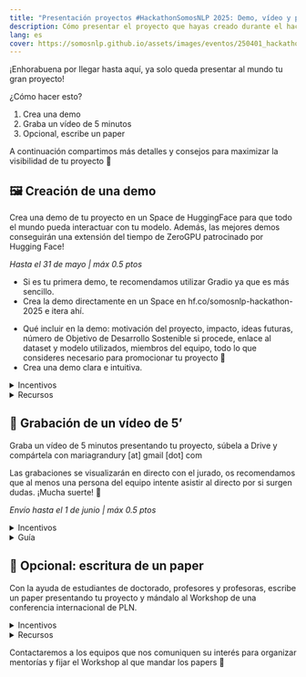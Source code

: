 ```yaml
---
title: "Presentación proyectos #HackathonSomosNLP 2025: Demo, vídeo y paper"
description: Cómo presentar el proyecto que hayas creado durante el hackathon.
lang: es
cover: https://somosnlp.github.io/assets/images/eventos/250401_hackathon_sinfecha.jpg
---
```


¡Enhorabuena por llegar hasta aquí, ya solo queda presentar al mundo tu gran proyecto!

¿Cómo hacer esto?
1. Crea una demo
2. Graba un vídeo de 5 minutos
3. Opcional, escribe un paper

A continuación compartimos más detalles y consejos para maximizar la visibilidad de tu proyecto 🚀 

## 🖼️ Creación de una demo

Crea una demo de tu proyecto en un Space de HuggingFace para que todo el mundo pueda interactuar con tu modelo. Además, las mejores demos conseguirán una extensión del tiempo de ZeroGPU patrocinado por Hugging Face!

*Hasta el 31 de mayo | máx 0.5 ptos*

- Si es tu primera demo, te recomendamos utilizar Gradio ya que es más sencillo.
- Crea la demo directamente en un Space en hf.co/somosnlp-hackathon-2025 e itera ahí.
<!-- - Puedes utilizar GPUs `Nvidia T4 - small` patrocinadas por Hugging Face. -->
- Qué incluir en la demo: motivación del proyecto, impacto, ideas futuras, número de Objetivo de Desarrollo Sostenible si procede, enlace al dataset y modelo utilizados, miembros del equipo, todo lo que consideres necesario para promocionar tu proyecto 🤗
- Crea una demo clara e intuitiva.

<details>
<summary>Incentivos</summary>

- Necesario para dar el proyecto por finalizado y optar a los premios
- Suma hasta 0.5 ptos a la puntuación total de tu equipo
- Las 2 o 3 mejores demos conseguirán una extensión del tiempo de ZeroGPU patrocinado por Hugging Face

</details>

<details>
<summary>Recursos</summary>

- Docs: [Gradio docs](https://www.gradio.app/docs)
- Notebook: [Cómo crear una demo con Gradio](https://somosnlp.org/recursos/tutoriales/06_demos_con_gradio)
- Vídeo tutoriales: [Aquí](https://www.youtube.com/watch?v=Q0t1bNoa0tI&list=PLTA-KAy8nxaB-HA79tlOTRl496_XIlJta) tienes tutoriales para crear demos utilizando Gradio, Streamlit y Flask.

</details>


## 🎥 Grabación de un vídeo de 5’

Graba un vídeo de 5 minutos presentando tu proyecto, súbela a Drive y compártela con mariagrandury [at] gmail [dot] com

Las grabaciones se visualizarán en directo con el jurado, os recomendamos que al menos una persona del equipo intente asistir al directo por si surgen dudas. ¡Mucha suerte! 🤗

*Envío hasta el 1 de junio | máx 0.5 ptos*

<details>
<summary>Incentivos</summary>

- Suma hasta 0.5 ptos a la puntuación total de tu equipo
- Requerido por Mistral para dar los créditos al equipo ganador
- Necesario para dar el proyecto por finalizado y optar a los premios

</details>

<details>
<summary>Guía</summary>

- La duración del vídeo tiene que ser como máximo 5:00 minutos (máximo estricto)
- El contenido de la presentación es libre, os podéis centrar en lo que creáis que tiene más valor de vuestro proyecto
- Graba la pantalla durante una reunión de Zoom o Teams (en Google Meet está prohibido) en la que estéis (a poder ser) todos los miembros del equipo
- Todas las personas presentes tienen que hablar
- El vídeo no puede ser editado, compartid directamente la grabación
- Os invitamos a mirar las presentaciones de los proyectos de la edición 2024 en [esta lista de reproducción](https://www.youtube.com/watch?v=cBDzM0CAwpw&list=PLTA-KAy8nxaASMwEUWkkTfMaDxWBxn-8J&index=14&t=1260s)

</details>

## 📝 Opcional: escritura de un paper

Con la ayuda de estudiantes de doctorado, profesores y profesoras, escribe un paper presentando tu proyecto y mándalo al Workshop de una conferencia internacional de PLN.


<details>
<summary>Incentivos</summary>

- Gana experiencia de investigación y visibilidad
- Si tu paper es aceptado, ¡tendrás la oportunidad de viajar para presentarlo en persona!

</details>

<details>
<summary>Recursos</summary>

- Te recomendamos el taller donde Diana Galván, Chair del Workshop de LatinX in NLP 2024, compartió muchos consejos: ["Taller de escritura de abstracts"](https://www.youtube.com/watch?v=0f-wLobIOps&list=PLTA-KAy8nxaASMwEUWkkTfMaDxWBxn-8J)
- Diapositivas del taller disponibles en [github.com/somosnlp/recursos](https://github.com/somosnlp/recursos/blob/main/hackathon_2024/taller_escritura_abstracts_lxai_naacl.pdf)
- También puedes ver el taller de la anterior edición para más consejos: ["Preparación de un proyecto de investigación de ML"](https://www.youtube.com/watch?v=QziYfITvGrA&list=PLTA-KAy8nxaAbVZ2lVcycHnJ2qEDip7hG).
<!-- - Hay más info por escrito en [este artículo](https://somosnlp.org/blog/latinx-in-ai-at-naacl-2024). -->

</details>

Contactaremos a los equipos que nos comuniquen su interés para organizar mentorías y fijar el Workshop al que mandar los papers 🚀


<!-- ### 📸 Entrega y presentación

- Cumplimenta el [formulario de entrega de proyectos](https://forms.gle/DqUiNoqqKVsFkYgw6). Puedes seguir haciendo modificaciones en tu proyecto hasta las 23h59 [*Anywhere on Earth*](https://time.is/Anywhere_on_Earth) del 31 de mayo (revisaremos la hora de los commits 👀).
- Elimina los spaces de entrenamiento y sube los scripts/notebooks al repo de tu modelo.
No más commits (ni en las docs) hasta que se anuncien los resultados por favor! No queremos descalificar a nadie 🙏
- Ayúdanos en 2 mins a mejorar para el año que viene puntuando con estrellas diferentes aspectos en [este mini formulario](https://forms.gle/wi5T49UiJEUGjGJd8). ¡Gracias! -->
